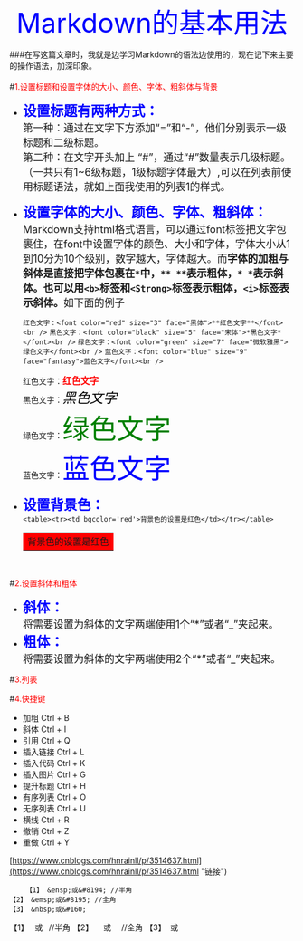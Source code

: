 <font color="blue" size="7"><center>Markdown的基本用法</center></font>

###在写这篇文章时，我就是边学习Markdown的语法边使用的，现在记下来主要的操作语法，加深印象。  
<br/> 
#<font color="red">1.设置标题和设置字体的大小、颜色、字体、粗斜体与背景</font>
+ <font size="5px" color="blue">**设置标题有两种方式：**</font><br><font size='4'>第一种：通过在文字下方添加“=”和“-”，他们分别表示一级标题和二级标题。<br>第二种：在文字开头加上 “#”，通过“#”数量表示几级标题。（一共只有1~6级标题，1级标题字体最大）,可以在列表前使用标题语法，就如上面我使用的列表1的样式。</font><br>
+ <font size="5px" color="blue">**设置字体的大小、颜色、字体、粗斜体：**</font><br><font size="4px">Markdown支持html格式语言，可以通过font标签把文字包裹住，在font中设置字体的颜色、大小和字体，字体大小从1到10分为10个级别，数字越大，字体越大。而<b>字体的加粗与斜体是直接把字体包裹在`*`中，`** **`表示粗体，`* *`表示斜体。也可以用`<b>`标签和`<Strong>`标签表示粗体，`<i>`标签表示斜体。</b>如下面的例子</font>


	`红色文字：<font color="red" size="3" face="黑体">**红色文字**</font><br />` 
	`黑色文字：<font color="black" size="5" face="宋体">*黑色文字*</font><br />` 
	`绿色文字：<font color="green" size="7" face="微软雅黑">绿色文字</font><br />` 
	`蓝色文字：<font color="blue" size="9" face="fantasy">蓝色文字</font><br /> `
	

	红色文字：<font color="red" size="3" face="黑体">**红色文字**</font><br /> 
	黑色文字：<font color="black" size="5" face="宋体">*黑色文字*</font><br /> 
	绿色文字：<font color="green" size="7" face="微软雅黑">绿色文字</font><br /> 
	蓝色文字：<font color="blue" size="9" face="fantasy">蓝色文字</font><br /> 

+ <font size="5px" color="blue">**设置背景色：**</font><br>
`<table><tr><td bgcolor='red'>背景色的设置是红色</td></tr></table>`
	<table><tr><td bgcolor='red'>背景色的设置是红色</td></tr></table><br>

#<font color="red">2.设置斜体和粗体</font>
+ <font size="5px" color="blue">**斜体：**</font><br><font size='4'>将需要设置为斜体的文字两端使用1个“*”或者“_”夹起来。</font><br>
+ <font size="5px" color="blue">**粗体：**</font><br><font size='4'>将需要设置为斜体的文字两端使用2个“*”或者“_”夹起来。</font><br>

#<font color="red">3.列表</font>

#<font color="red">4.快捷键</font>

- 加粗 Ctrl + B
- 斜体 Ctrl + I
- 引用 Ctrl + Q
- 插入链接 Ctrl + L
- 插入代码 Ctrl + K
- 插入图片 Ctrl + G
- 提升标题 Ctrl + H
- 有序列表 Ctrl + O
- 无序列表 Ctrl + U
- 横线 Ctrl + R
- 撤销 Ctrl + Z
- 重做 Ctrl + Y

		


[https://www.cnblogs.com/hnrainll/p/3514637.html](https://www.cnblogs.com/hnrainll/p/3514637.html "链接")

		【1】 &ensp;或&#8194; //半角
	【2】 &emsp;或&#8195; //全角
	【3】 &nbsp;或&#160;

【1】 &ensp;或&#8194; //半角
【2】 &emsp;或&#8195; //全角
【3】 &nbsp;或&#160;
<pre name="code" class="c++" > 

</pre>








